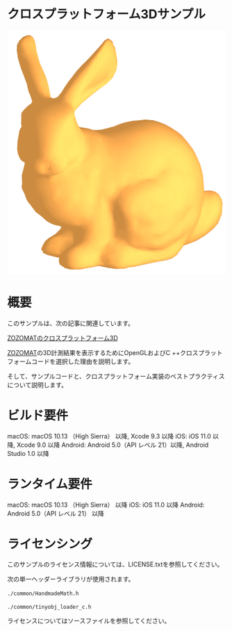 # クロスプラットフォーム3Dサンプル

![zozomat_pr_001](./images/bunny_sample_project.png)

# 概要

このサンプルは、次の記事に関連しています。

[ZOZOMATのクロスプラットフォーム3D](https://test-zozotechblog.hatenablog.com/entry/feature/20200518-zozomat_cross_platform_3d)

[ZOZOMAT](https://zozo.jp/zozomat/)の3D計測結果を表示するためにOpenGLおよびC ++クロスプラットフォームコードを選択した理由を説明します。

そして、サンプルコードと、クロスプラットフォーム実装のベストプラクティスについて説明します。

# ビルド要件

macOS: macOS 10.13 （High Sierra） 以降, Xcode 9.3 以降
iOS: iOS 11.0 以降, Xcode 9.0 以降
Android: Android 5.0（API レベル 21）以降, Android Studio 1.0 以降

# ランタイム要件

macOS: macOS 10.13 （High Sierra） 以降
iOS: iOS 11.0 以降
Android: Android 5.0（API レベル 21） 以降

# ライセンシング

このサンプルのライセンス情報については、LICENSE.txtを参照してください。

次の単一ヘッダーライブラリが使用されます。

`./common/HandmadeMath.h`

`./common/tinyobj_loader_c.h`

ライセンスについてはソースファイルを参照してください。
